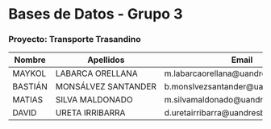 # Bases de Datos - Grupo 3
### Proyecto: Transporte Trasandino

<table>
    <thead>
        <tr>
            <th>Nombre</th>
            <th>Apellidos</th>
            <th>Email</th>
            <th>Grupo</th>
            <th>Proyecto</th>
        </tr>
    </thead>
    <tbody>
        <tr>
            <td>MAYKOL</td>
            <td>LABARCA ORELLANA</td>
            <td>m.labarcaorellana@uandresbello.edu</td>
            <td>3</td>
            <td>6</td>
        </tr>
        <tr>
            <td>BASTIÁN</td>
            <td>MONSÁLVEZ&nbsp;SANTANDER</td>
            <td>b.monslvezsantander@uandresbello.edu</td>
            <td>3</td>
            <td>6</td>
        </tr>
        <tr>
            <td>MATIAS</td>
            <td>SILVA MALDONADO</td>
            <td>m.silvamaldonado@uandresbello.edu</td>
            <td>3</td>
            <td>6</td>
        </tr>
        <tr>
            <td>DAVID</td>
            <td>URETA IRRIBARRA</td>
            <td>d.uretairribarra@uandresbello.edu</td>
            <td>3</td>
            <td>6</td>
        </tr>
    </tbody>
</table>
